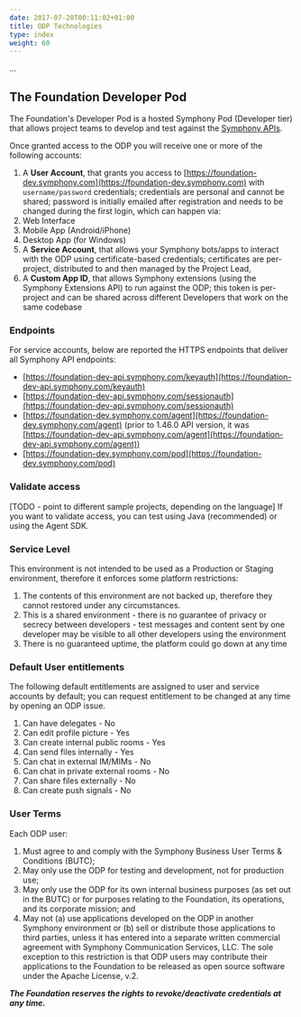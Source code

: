 ```yaml
---
date: 2017-07-20T00:11:02+01:00
title: ODP Technologies
type: index
weight: 60
---
```


...

## The Foundation Developer Pod

The Foundation's Developer Pod is a hosted Symphony Pod (Developer tier) that allows project teams to develop and test against the [Symphony APIs](http://developers.symphony.com).

Once granted access to the ODP you will receive one or more of the following accounts:

1. A **User Account**, that grants you access to [https://foundation-dev.symphony.com](https://foundation-dev.symphony.com) with `username/password` credentials; credentials are personal and cannot be shared; password is initially emailed after registration and needs to be changed during the first login, which can happen via:
  2. Web Interface
  3. Mobile App (Android/iPhone)
  4. Desktop App (for Windows)
5. A **Service Account**, that allows your Symphony bots/apps to interact with the ODP using certificate-based credentials; certificates are per-project, distributed to and then managed by the Project Lead,
6. A **Custom App ID**, that allows Symphony extensions (using the Symphony Extensions API) to run against the ODP; this token is per-project and can be shared across different Developers that work on the same codebase

### Endpoints
For service accounts, below are reported the HTTPS endpoints that deliver all Symphony API endpoints:
- [https://foundation-dev-api.symphony.com/keyauth](https://foundation-dev-api.symphony.com/keyauth)
- [https://foundation-dev-api.symphony.com/sessionauth](https://foundation-dev-api.symphony.com/sessionauth)
- [https://foundation-dev.symphony.com/agent](https://foundation-dev.symphony.com/agent) (prior to 1.46.0 API version, it was [https://foundation-dev-api.symphony.com/agent](https://foundation-dev-api.symphony.com/agent))
- [https://foundation-dev.symphony.com/pod](https://foundation-dev.symphony.com/pod)

### Validate access
[TODO - point to different sample projects, depending on the language]
If you want to validate access, you can test using Java (recommended) or using the Agent SDK.

### Service Level
This environment is not intended to be used as a Production or Staging environment, therefore it enforces some platform restrictions:
1. The contents of this environment are not backed up, therefore they cannot restored under any circumstances.
2. This is a shared environment - there is no guarantee of privacy or secrecy between developers - test messages and content sent by one developer may be visible to all other developers using the environment
3. There is no guaranteed uptime, the platform could go down at any time

### Default User entitlements
The following default entitlements are assigned to user and service accounts by default; you can request entitlement to be changed at any time by opening an ODP issue.
1. Can have delegates - No
2. Can edit profile picture - Yes
3. Can create internal public rooms - Yes
4. Can send files internally - Yes
5. Can chat in external IM/MIMs - No
6. Can chat in private external rooms - No
7. Can share files externally - No
8. Can create push signals - No

### User Terms
Each ODP user:
1. Must agree to and comply with the Symphony Business User Terms & Conditions (BUTC);
2. May only use the ODP for testing and development, not for production use;
3. May only use the ODP for its own internal business purposes (as set out in the BUTC) or for purposes relating to the Foundation, its operations, and its corporate mission; and
4. May not (a) use applications developed on the ODP in another Symphony environment or (b) sell or distribute those applications to third parties, unless it has entered into a separate written commercial agreement with Symphony Communication Services, LLC. The sole exception to this restriction is that ODP users may contribute their applications to the Foundation to be released as open source software under the Apache License, v.2.

***The Foundation reserves the rights to revoke/deactivate credentials at any time.***